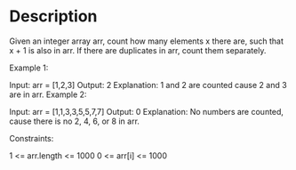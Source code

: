 # Description

Given an integer array arr, count how many elements x there are, such that x + 1 is also in arr. If there are duplicates in arr, count them separately.

 

Example 1:

Input: arr = [1,2,3]
Output: 2
Explanation: 1 and 2 are counted cause 2 and 3 are in arr.
Example 2:

Input: arr = [1,1,3,3,5,5,7,7]
Output: 0
Explanation: No numbers are counted, cause there is no 2, 4, 6, or 8 in arr.
 

Constraints:

1 <= arr.length <= 1000
0 <= arr[i] <= 1000
